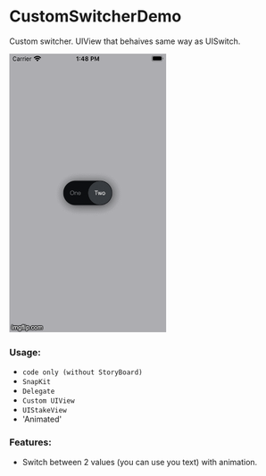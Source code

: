 # CustomSwitcherDemo
Custom switcher. UIView that behaives same way as UISwitch.

![CustomSwitcherDemo](./screenshot1.gif "CustomSwitcherDemo")


### Usage:
* `code only (without StoryBoard)`
* `SnapKit`
* `Delegate`
* `Custom UIView`
* `UIStakeView`
* 'Animated'

 
### Features: 
* Switch between 2 values (you can use you text) with animation.
